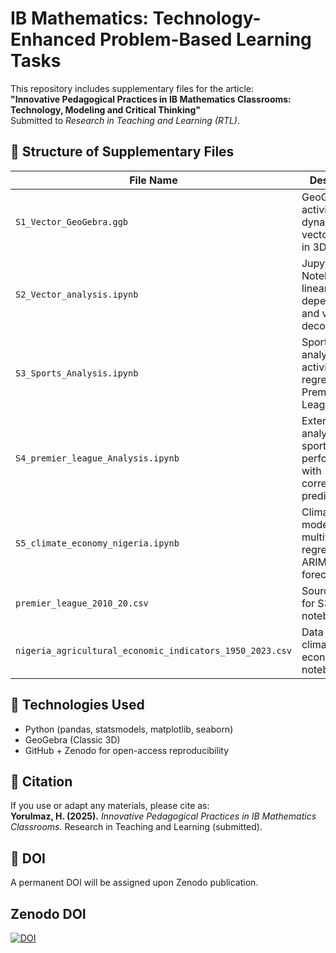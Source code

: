 # IB Mathematics: Technology-Enhanced Problem-Based Learning Tasks

This repository includes supplementary files for the article:  
**"Innovative Pedagogical Practices in IB Mathematics Classrooms: Technology, Modeling and Critical Thinking"**  
Submitted to *Research in Teaching and Learning (RTL)*.

## 📁 Structure of Supplementary Files

| File Name                            | Description                                                                 |
|-------------------------------------|-----------------------------------------------------------------------------|
| `S1_Vector_GeoGebra.ggb`            | GeoGebra activity for dynamic vector analysis in 3D.                        |
| `S2_Vector_analysis.ipynb`          | Jupyter Notebook: linear dependence and vector decomposition.              |
| `S3_Sports_Analysis.ipynb`          | Sports analytics activity using regression on Premier League data.         |
| `S4_premier_league_Analysis.ipynb`  | Extended analysis of sports performance with correlation and prediction.   |
| `S5_climate_economy_nigeria.ipynb`  | Climate modeling with multivariate regression and ARIMA/VAR forecasting.   |
| `premier_league_2010_20.csv`        | Source data for S3 and S4 notebooks.                                       |
| `nigeria_agricultural_economic_indicators_1950_2023.csv` | Data used in climate-economy notebook (S5).              |

## 🔧 Technologies Used
- Python (pandas, statsmodels, matplotlib, seaborn)
- GeoGebra (Classic 3D)
- GitHub + Zenodo for open-access reproducibility

## 📌 Citation
If you use or adapt any materials, please cite as:  
**Yorulmaz, H. (2025).** _Innovative Pedagogical Practices in IB Mathematics Classrooms._ Research in Teaching and Learning (submitted).

## 🔗 DOI
A permanent DOI will be assigned upon Zenodo publication.

## Zenodo DOI
[![DOI](https://zenodo.org/badge/DOI/10.5281/zenodo.15782267.svg)](https://doi.org/10.5281/zenodo.15782267)

